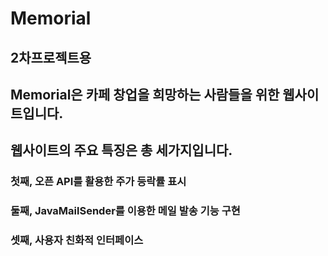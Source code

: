# Memorial
## 2차프로젝트용

## Memorial은 카페 창업을 희망하는 사람들을 위한 웹사이트입니다.

## 웹사이트의 주요 특징은 총 세가지입니다.


### 첫째, 오픈 API를 활용한 주가 등락률 표시

### 둘째, JavaMailSender를 이용한 메일 발송 기능 구현

### 셋째, 사용자 친화적 인터페이스
